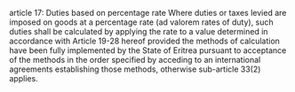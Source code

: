 article 17: Duties based on percentage rate
Where duties or taxes levied are imposed on goods at a percentage rate (ad valorem rates of duty), such duties shall be calculated by applying the rate to a value determined in accordance with Article 19-28 hereof provided the methods of calculation have been fully implemented by the State of Eritrea pursuant to acceptance of the methods in the order specified by acceding to an international agreements establishing those methods, otherwise sub-article 33(2) applies. 
<ul>
</ul>